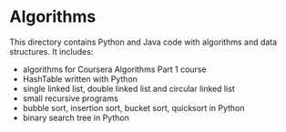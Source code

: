 # Algorithms

This directory contains Python and Java code with algorithms and data structures.
It includes:

* algorithms for Coursera Algorithms Part 1 course
* HashTable written with Python
* single linked list, double linked list and circular linked list 
* small recursive programs
* bubble sort, insertion sort, bucket sort, quicksort in Python
* binary search tree in Python


